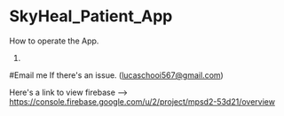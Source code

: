 # SkyHeal_Patient_App

How to operate the App.

1. 

#Email me If there's an issue. (lucaschooi567@gmail.com)

Here's a link to view firebase --> https://console.firebase.google.com/u/2/project/mpsd2-53d21/overview
